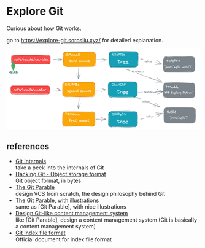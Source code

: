 # Explore Git

Curious about how Git works.

go to https://explore-git.sorosliu.xyz/ for detailed explanation.

![git structure](readme-screenshot.png)

## references
- [Git Internals](https://git-scm.com/book/en/v2/Git-Internals-Plumbing-and-Porcelain)  
  take a peek into the internals of Git
- [Hacking Git - Object storage format](https://git-scm.com/docs/user-manual#object-details)  
  Git object format, in bytes
- [The Git Parable](https://tom.preston-werner.com/2009/05/19/the-git-parable.html)  
  design VCS from scratch, the design philosophy behind Git
- [The Git Parable, with illustrations](http://practical-neuroimaging.github.io/git_parable.html)  
  same as [Git Parable], with nice illustrations
- [Design Git-like content management system](https://matthew-brett.github.io/curious-git/curious_journey.html)  
  like [Git Parable], design a content management system (Git is basically a content management system)
- [Git Index file format](https://git-scm.com/docs/index-format/2.25.0)  
  Official document for index file format
